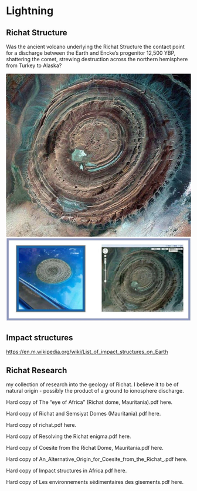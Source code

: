 # Lightning

## Richat Structure

Was the ancient volcano underlying the Richat Structure the contact point for a discharge between the Earth and Encke’s progenitor 12,500 YBP, shattering the comet, strewing destruction across the northern hemisphere from Turkey to Alaska?

![](img/richat.jpg)
![](img/richat2.jpg)

## Impact structures

https://en.m.wikipedia.org/wiki/List_of_impact_structures_on_Earth

## Richat Research

my collection of research into the geology of Richat. I believe it to be of natural origin - possibly the product of a ground to ionosphere discharge.

Hard copy of The “eye of Africa” (Richat dome, Mauritania).pdf here.

Hard copy of Richat and Semsiyat Domes (Mauritania).pdf here.

Hard copy of richat.pdf here.

Hard copy of Resolving the Richat enigma.pdf here.

Hard copy of Coesite from the Richat Dome, Mauritania.pdf here.

Hard copy of An_Alternative_Origin_for_Coesite_from_the_Richat_.pdf here.

Hard copy of Impact structures in Africa.pdf here.

Hard copy of Les environnements sédimentaires des gisements.pdf here.

